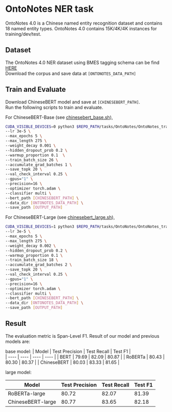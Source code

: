 # OntoNotes NER task 
OntoNotes 4.0 is a Chinese named entity recognition dataset and contains 18 named entity types. 
OntoNotes 4.0 contains 15K/4K/4K instances for training/dev/test. <br>

## Dataset
The OntoNotes 4.0 NER dataset using BMES tagging schema can be find [HERE](https://drive.google.com/file/d/1qH4NDMRYRZYX9CWPLyF5KQLTpX-vvm39/view?usp=sharing)  
Download the corpus and save data at `[ONTONOTES_DATA_PATH]`

## Train and Evaluate
Download ChineseBERT model and save at `[CHINESEBERT_PATH]`.  
Run the following scripts to train and evaluate. 

For ChineseBERT-Base (see [chinesebert_base.sh](chinesebert_base.sh)), 

```bash 
CUDA_VISIBLE_DEVICES=0 python3 $REPO_PATH/tasks/OntoNotes/OntoNotes_trainer.py \
--lr 3e-5 \
--max_epochs 5 \
--max_length 275 \
--weight_decay 0.001 \
--hidden_dropout_prob 0.2 \
--warmup_proportion 0.1  \
--train_batch_size 26 \
--accumulate_grad_batches 1 \
--save_topk 20 \
--val_check_interval 0.25 \
--gpus="1" \
--precision=16 \
--optimizer torch.adam \
--classifier multi \
--bert_path [CHINESEBERT_PATH] \
--data_dir [ONTONOTES_DATA_PATH] \
--save_path [OUTPUT_PATH] 
```

For ChineseBERT-Large (see [chinesebert_large.sh](chinesebert_large.sh)), 

```bash 
CUDA_VISIBLE_DEVICES=1 python3 $REPO_PATH/tasks/OntoNotes/OntoNotes_trainer.py \
--lr 3e-5 \
--max_epochs 5 \
--max_length 275 \
--weight_decay 0.002 \
--hidden_dropout_prob 0.2 \
--warmup_proportion 0.1 \
--train_batch_size 18 \
--accumulate_grad_batches 2 \
--save_topk 20 \
--val_check_interval 0.25 \
--gpus="1" \
--precision=16 \
--optimizer torch.adam \
--classifier multi \
--bert_path [CHINESEBERT_PATH] \
--data_dir [ONTONOTES_DATA_PATH] \
--save_path [OUTPUT_PATH] 
```

## Result
The evaluation metric is Span-Level F1. 
Result of our model and previous models are:

base model: 
| Model  |  Test Precision |  Test Recall |  Test F1 |  
|  ----  | ----  | ----  | ----  |
| BERT | 79.69 | 82.09 | 80.87 | 
| RoBERTa |  80.43 | 80.30 |  80.37 | 
| ChineseBERT | 80.03 | 83.33 | 81.65 | 


large model:

| Model  |  Test Precision |  Test Recall |  Test F1 |  
|  ----  | ----  | ----  | ----  |
| RoBERTa-large |  80.72 | 82.07 | 81.39 |
| ChineseBERT-large | 80.77 | 83.65 | 82.18 | 

